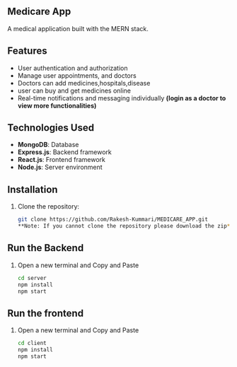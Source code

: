 ## Medicare App

A medical application built with the MERN stack.

## Features

- User authentication and authorization
- Manage user appointments, and doctors
- Doctors can add medicines,hospitals,disease
- user can buy and get medicines online
- Real-time notifications and messaging individually
  **(login as a doctor to view more functionalities)**

## Technologies Used

- **MongoDB**: Database
- **Express.js**: Backend framework
- **React.js**: Frontend framework
- **Node.js**: Server environment

## Installation

1. Clone the repository:
   ```sh
   git clone https://github.com/Rakesh-Kummari/MEDICARE_APP.git
   **Note: If you cannot clone the repository please download the zip**
   ```

## Run the Backend

1. Open a new terminal and Copy and Paste
   ```sh
   cd server
   npm install
   npm start

   ```

## Run the frontend

1. Open a new terminal and Copy and Paste
   ```sh
   cd client
   npm install
   npm start
   ```
